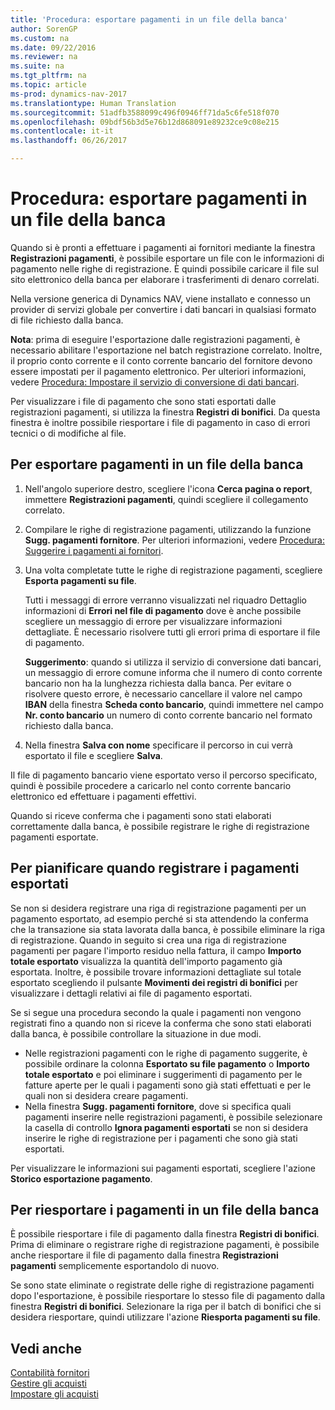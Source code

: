 ```yaml
---
title: 'Procedura: esportare pagamenti in un file della banca'
author: SorenGP
ms.custom: na
ms.date: 09/22/2016
ms.reviewer: na
ms.suite: na
ms.tgt_pltfrm: na
ms.topic: article
ms-prod: dynamics-nav-2017
ms.translationtype: Human Translation
ms.sourcegitcommit: 51adfb3588099c496f0946ff71da5c6fe518f070
ms.openlocfilehash: 09bdf56b3d5e76b12d868091e89232ce9c08e215
ms.contentlocale: it-it
ms.lasthandoff: 06/26/2017

---
```


# <a name="how-to-export-payments-to-a-bank-file"></a>Procedura: esportare pagamenti in un file della banca
Quando si è pronti a effettuare i pagamenti ai fornitori mediante la finestra **Registrazioni pagamenti**, è possibile esportare un file con le informazioni di pagamento nelle righe di registrazione. È quindi possibile caricare il file sul sito elettronico della banca per elaborare i trasferimenti di denaro correlati.

Nella versione generica di Dynamics NAV, viene installato e connesso un provider di servizi globale per convertire i dati bancari in qualsiasi formato di file richiesto dalla banca.

**Nota**: prima di eseguire l'esportazione dalle registrazioni pagamenti, è necessario abilitare l'esportazione nel batch registrazione correlato. Inoltre, il proprio conto corrente e il conto corrente bancario del fornitore devono essere impostati per il pagamento elettronico. Per ulteriori informazioni, vedere [Procedura: Impostare il servizio di conversione di dati bancari](bank-how-setup-bank-data-conversion-service.md).

Per visualizzare i file di pagamento che sono stati esportati dalle registrazioni pagamenti, si utilizza la finestra **Registri di bonifici**. Da questa finestra è inoltre possibile riesportare i file di pagamento in caso di errori tecnici o di modifiche al file.

## <a name="to-export-payments-to-a-bank-file"></a>Per esportare pagamenti in un file della banca
1. Nell'angolo superiore destro, scegliere l'icona **Cerca pagina o report**, immettere **Registrazioni pagamenti**, quindi scegliere il collegamento correlato.
2. Compilare le righe di registrazione pagamenti, utilizzando la funzione **Sugg. pagamenti fornitore**. Per ulteriori informazioni, vedere [Procedura: Suggerire i pagamenti ai fornitori](payables-how-suggest-vendor-payments.md).  
3. Una volta completate tutte le righe di registrazione pagamenti, scegliere **Esporta pagamenti su file**.

    Tutti i messaggi di errore verranno visualizzati nel riquadro Dettaglio informazioni di **Errori nel file di pagamento** dove è anche possibile scegliere un messaggio di errore per visualizzare informazioni dettagliate. È necessario risolvere tutti gli errori prima di esportare il file di pagamento.

    **Suggerimento**: quando si utilizza il servizio di conversione dati bancari, un messaggio di errore comune informa che il numero di conto corrente bancario non ha la lunghezza richiesta dalla banca. Per evitare o risolvere questo errore, è necessario cancellare il valore nel campo **IBAN** della finestra **Scheda conto bancario**, quindi immettere nel campo **Nr. conto bancario** un numero di conto corrente bancario nel formato richiesto dalla banca.
4. Nella finestra **Salva con nome** specificare il percorso in cui verrà esportato il file e scegliere **Salva**.

Il file di pagamento bancario viene esportato verso il percorso specificato, quindi è possibile procedere a caricarlo nel conto corrente bancario elettronico ed effettuare i pagamenti effettivi.

Quando si riceve conferma che i pagamenti sono stati elaborati correttamente dalla banca, è possibile registrare le righe di registrazione pagamenti esportate.

## <a name="to-plan-when-to-post-exported-payments"></a>Per pianificare quando registrare i pagamenti esportati
Se non si desidera registrare una riga di registrazione pagamenti per un pagamento esportato, ad esempio perché si sta attendendo la conferma che la transazione sia stata lavorata dalla banca, è possibile eliminare la riga di registrazione. Quando in seguito si crea una riga di registrazione pagamenti per pagare l'importo residuo nella fattura, il campo **Importo totale esportato** visualizza la quantità dell'importo pagamento già esportata. Inoltre, è possibile trovare informazioni dettagliate sul totale esportato scegliendo il pulsante **Movimenti dei registri di bonifici** per visualizzare i dettagli relativi ai file di pagamento esportati.

Se si segue una procedura secondo la quale i pagamenti non vengono registrati fino a quando non si riceve la conferma che sono stati elaborati dalla banca, è possibile controllare la situazione in due modi.

* Nelle registrazioni pagamenti con le righe di pagamento suggerite, è possibile ordinare la colonna **Esportato su file pagamento** o **Importo totale esportato** e poi eliminare i suggerimenti di pagamento per le fatture aperte per le quali i pagamenti sono già stati effettuati e per le quali non si desidera creare pagamenti.
* Nella finestra **Sugg. pagamenti fornitore**, dove si specifica quali pagamenti inserire nelle registrazioni pagamenti, è possibile selezionare la casella di controllo **Ignora pagamenti esportati** se non si desidera inserire le righe di registrazione per i pagamenti che sono già stati esportati.

Per visualizzare le informazioni sui pagamenti esportati, scegliere l'azione **Storico esportazione pagamento**.

## <a name="to-re-export-payments-to-a-bank-file"></a>Per riesportare i pagamenti in un file della banca
È possibile riesportare i file di pagamento dalla finestra **Registri di bonifici**. Prima di eliminare o registrare righe di registrazione pagamenti, è possibile anche riesportare il file di pagamento dalla finestra **Registrazioni pagamenti** semplicemente esportandolo di nuovo.

Se sono state eliminate o registrate delle righe di registrazione pagamenti dopo l'esportazione, è possibile riesportare lo stesso file di pagamento dalla finestra **Registri di bonifici**. Selezionare la riga per il batch di bonifici che si desidera riesportare, quindi utilizzare l'azione **Riesporta pagamenti su file**.

## <a name="see-also"></a>Vedi anche
[Contabilità fornitori](payables-manage-payables.md)  
[Gestire gli acquisti](purchasing-manage-purchasing.md)  
[Impostare gli acquisti](purchasing-setup-purchasing.md)

